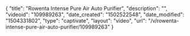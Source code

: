 {
    "title": "Rowenta Intense Pure Air Auto Purifier",
    "description": "",
    "videoid": "109989263",
    "date_created": "1502522548",
    "date_modified": "1504331802",
    "type": "captivate",
    "layout": "video",
    "url": "\/v\/rowenta-intense-pure-air-auto-purifier\/109989263"
}